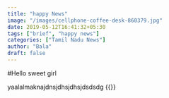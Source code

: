 ```yaml
---
title: "happy News"
image: "/images/cellphone-coffee-desk-860379.jpg"
date: 2019-05-12T16:41:32+05:30
tags: ["brief", "happy news"]
categories: ["Tamil Nadu News"]
author: "Bala"
draft: false
---
```


#Hello sweet girl

yaalalmaknajdnsjdhsjdhsjdsdsdg
{{<youtube WX9TDlEoQFo>}}
